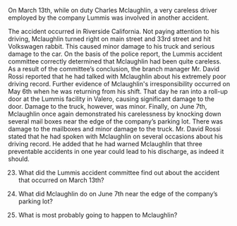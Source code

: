 On March 13th, while on duty Charles Mclaughlin, a very careless driver employed by the company Lummis was involved in another accident. 

The accident occurred in Riverside California. Not paying attention to his driving, Mclaughlin turned right on main street and 33rd street and hit Volkswagen rabbit. This caused minor damage to his truck and serious damage to the car. On the basis of the police report, the Lummis accident committee correctly determined that Mclaughlin had been quite careless. As a result of the committee’s conclusion, the branch manager Mr. David Rossi reported that he had talked with Mclaughlin about his extremely poor driving record. Further evidence of Mclaughlin's irresponsibility occurred on May 6th when he was returning from his shift. That day he ran into a roll-up door at the Lummis facility in Valero, causing significant damage to the door. Damage to the truck, however, was minor. Finally, on June 7th, Mclaughlin once again demonstrated his carelessness by knocking down several mail boxes near the edge of the company’s parking lot. There was damage to the mailboxes and minor damage to the truck. Mr. David Rossi stated that he had spoken with Mclaughlin on several occasions about his driving record. He added that he had warned Mclaughlin that three preventable accidents in one year could lead to his discharge, as indeed it should.

23. What did the Lummis accident committee find out about the accident that occurred on March 13th?

24. What did Mclaughlin do on June 7th near the edge of the company’s parking lot?

25. What is most probably going to happen to Mclaughlin?
